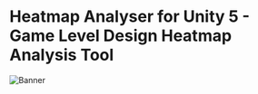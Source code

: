 # Heatmap Analyser for Unity 5 - Game Level Design Heatmap Analysis Tool

![Banner](https://adrian-design.com/img/projects/heatmap/header.png)